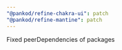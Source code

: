 ```yaml
---
"@pankod/refine-chakra-ui": patch
"@pankod/refine-mantine": patch
---
```


Fixed peerDependencies of packages